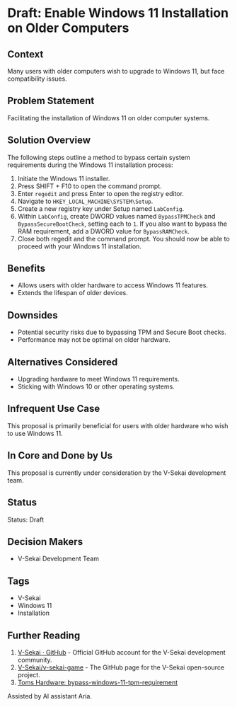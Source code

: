 # Draft: Enable Windows 11 Installation on Older Computers

## Context

Many users with older computers wish to upgrade to Windows 11, but face compatibility issues.

## Problem Statement

Facilitating the installation of Windows 11 on older computer systems.

## Solution Overview

The following steps outline a method to bypass certain system requirements during the Windows 11 installation process:

1. Initiate the Windows 11 installer.
2. Press SHIFT + F10 to open the command prompt.
3. Enter `regedit` and press Enter to open the registry editor.
4. Navigate to `HKEY_LOCAL_MACHINE\SYSTEM\Setup`.
5. Create a new registry key under Setup named `LabConfig`.
6. Within `LabConfig`, create DWORD values named `BypassTPMCheck` and `BypassSecureBootCheck`, setting each to `1`. If you also want to bypass the RAM requirement, add a DWORD value for `BypassRAMCheck`.
7. Close both regedit and the command prompt. You should now be able to proceed with your Windows 11 installation.

## Benefits

- Allows users with older hardware to access Windows 11 features.
- Extends the lifespan of older devices.

## Downsides

- Potential security risks due to bypassing TPM and Secure Boot checks.
- Performance may not be optimal on older hardware.

## Alternatives Considered

- Upgrading hardware to meet Windows 11 requirements.
- Sticking with Windows 10 or other operating systems.

## Infrequent Use Case

This proposal is primarily beneficial for users with older hardware who wish to use Windows 11.

## In Core and Done by Us

This proposal is currently under consideration by the V-Sekai development team.

## Status

Status: Draft

## Decision Makers

- V-Sekai Development Team

## Tags

- V-Sekai
- Windows 11
- Installation

## Further Reading

1. [V-Sekai · GitHub](https://github.com/v-sekai) - Official GitHub account for the V-Sekai development community.
2. [V-Sekai/v-sekai-game](https://github.com/v-sekai/v-sekai-game) - The GitHub page for the V-Sekai open-source project.
3. [Toms Hardware: bypass-windows-11-tpm-requirement](https://www.tomshardware.com/how-to/bypass-windows-11-tpm-requirement)

Assisted by AI assistant Aria.
